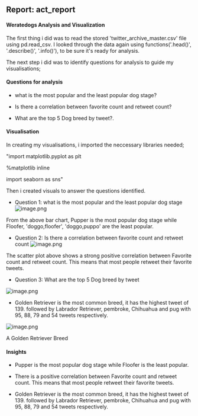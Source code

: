 
## Report: act_report

#### Weratedogs Analysis and Visualization

The first thing i did was to read the stored 'twitter_archive_master.csv' file using pd.read_csv. I looked through the data again using functions('.head()', '.describe()', '.info()'), to be sure it's ready for analysis. 

The next step i did was to identify questions for analysis to guide my visualisations;
#### Questions for analysis
* what is the most popular and the least popular dog stage?

* Is there a correlation between favorite count and retweet count?

* What are the top 5 Dog breed by tweet?.

#### Visualisation

In creating my visualisations, i imported the neccessary libraries needed;

"import matplotlib.pyplot as plt

%matplotlib inline

import seaborn as sns"



Then i created visuals to answer the questions identified.

* Question 1: what is the most popular and the least popular dog stage
![image.png](attachment:image.png)

From the above bar chart, Pupper is the most popular dog stage while Floofer, 'doggo,floofer', 'doggo,puppo' are the least popular.

*  Question 2: Is there a correlation between favorite count and retweet count
![image.png](attachment:image.png)

The scatter plot above shows a strong positive correlation between Favorite count and retweet count. This means that most people retweet their favorite tweets.

* Question 3: What are the top 5 Dog breed by tweet

![image.png](attachment:image.png)

* Golden Retriever is the most common breed, it has the highest tweet of 139. followed by Labrador Retriever, pembroke, Chihuahua and pug with 95, 88, 79 and 54 tweets respectively.

![image.png](attachment:image.png)

A Golden Retriever Breed

#### Insights
* Pupper is the most popular dog stage while Floofer is the least popular.

* There is a positive correlation between Favorite count and retweet count. This means that most people retweet their favorite tweets.

* Golden Retriever is the most common breed, it has the highest tweet of 139. followed by Labrador Retriever, pembroke, Chihuahua and pug with 95, 88, 79 and 54 tweets respectively.
